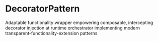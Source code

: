 # DecoratorPattern
Adaptable functionality wrapper empowering composable, intercepting decorator injection at runtime orchestrator implementing modern transparent-functionality-extension patterns
